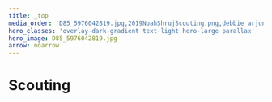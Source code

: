 ```yaml
---
title: _top
media_order: 'D85_5976042819.jpg,2019NoahShrujScouting.png,debbie arjun.jpg,PXL_20230325_144914819.PORTRAIT.jpg'
hero_classes: 'overlay-dark-gradient text-light hero-large parallax'
hero_image: D85_5976042819.jpg
arrow: noarrow
---
```


# **Scouting**

